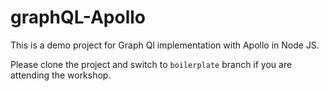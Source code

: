 # graphQL-Apollo

This is a demo project for Graph Ql implementation with Apollo in Node JS.

Please clone the project and switch to `boilerplate` branch if you are attending the workshop.
